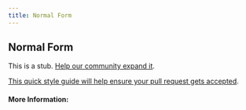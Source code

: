 ```yaml
---
title: Normal Form
---
```


## Normal Form

This is a stub. [Help our community expand it](https://github.com/freecodecamp/guides/tree/master/src/pages/articles/computer-science/databases/normal-form/index.md).

[This quick style guide will help ensure your pull request gets accepted](https://github.com/freeCodeCamp/guides/blob/master/README.md).

<!-- The article goes here, in GitHub-flavored Markdown. Feel free to add YouTube videos, images, and CodePen/JSBin embeds  -->

#### More Information:
<!-- Please add any articles you think might be helpful to read before writing the article -->


